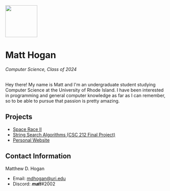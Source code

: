 <img src="https://upload.wikimedia.org/wikipedia/commons/thumb/c/cd/University_of_Rhode_Island_logo.svg/1280px-University_of_Rhode_Island_logo.svg.png" height="100px">
<h1>Matt Hogan</h1>
<i>Computer Science, Class of 2024</i><br><br>
<p>Hey there! My name is Matt and I'm an undergraduate student studying Computer Science at the University of Rhode Island.
I have been interested in programming and general computer knowledge as far as I can remember, so to be able to pursue that passion is pretty amazing.</p>

<h2>Projects</h2>

- <a href="https://gamejolt.com/games/spaceraceii/714338">Space Race II</a>
- <a href="https://github.com/mdhoganuri/CSC-212-Final-Project">String Search Algorithms (CSC 212 Final Project)</a>
- <a href="https://paradoxician.com">Personal Website</a>

<h2>Contact Information</h2>

<p>Matthew D. Hogan</p>

- Email: mdhogan@uri.edu
- Discord: 𝒎𝒂𝒕𝒕#2002
